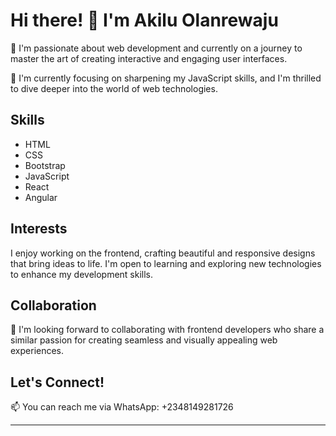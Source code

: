 # Hi there! 👋 I'm Akilu Olanrewaju

👀 I'm passionate about web development and currently on a journey to master the art of creating interactive and engaging user interfaces.

🌱 I'm currently focusing on sharpening my JavaScript skills, and I'm thrilled to dive deeper into the world of web technologies.

## Skills

- HTML
- CSS
- Bootstrap
- JavaScript
- React
- Angular

## Interests

I enjoy working on the frontend, crafting beautiful and responsive designs that bring ideas to life. I'm open to learning and exploring new technologies to enhance my development skills.

## Collaboration

💞️ I'm looking forward to collaborating with frontend developers who share a similar passion for creating seamless and visually appealing web experiences.

## Let's Connect!

📫 You can reach me via WhatsApp: +2348149281726

---

<!---
Iamoluberry/Iamoluberry is a ✨ special ✨ repository because its `README.md` (this file) appears on your GitHub profile.
You can click the Preview link to take a look at your changes.
--->
